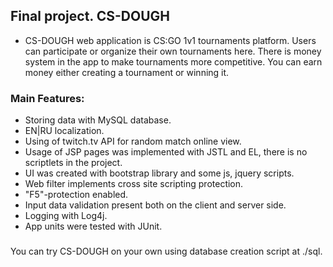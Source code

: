 ## Final project. CS-DOUGH
* CS-DOUGH web application is CS:GO 1v1 tournaments platform. Users can participate or organize their 
own tournaments here. There is money system in the app to make tournaments more competitive. You can earn money
either creating a tournament or winning it.


### Main Features:
* Storing data with MySQL database.
* EN|RU localization.
* Using of twitch.tv API for random match online view.
* Usage of JSP pages was implemented with JSTL and EL, there is no scriptlets in the project.
* UI was created with bootstrap library and some js, jquery scripts.
* Web filter implements cross site scripting protection.
* "F5"-protection enabled.
* Input data validation present both on the client and server side.
* Logging with Log4j.
* App units were tested with JUnit.


###
You can try CS-DOUGH on your own using database creation script at ./sql.


